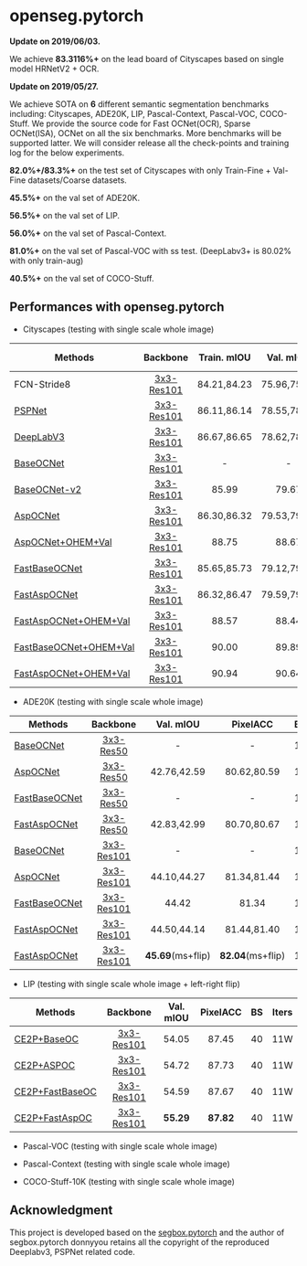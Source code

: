 # openseg.pytorch

**Update on 2019/06/03.**

We achieve **83.3116%+** on the lead board of Cityscapes based on single model HRNetV2 + OCR.

**Update on 2019/05/27.**

We achieve SOTA on **6** different semantic segmentation benchmarks including: Cityscapes, ADE20K,  LIP, Pascal-Context, Pascal-VOC, COCO-Stuff. We provide the source code for Fast OCNet(OCR), Sparse OCNet(ISA), OCNet on all the six benchmarks. More benchmarks will be supported latter. We will consider release all the check-points and training log for the below experiments.

**82.0%+/83.3%+** on the test set of Cityscapes with only Train-Fine + Val-Fine datasets/Coarse datasets.

**45.5%+** on the val set of ADE20K.

**56.5%+** on the val set of LIP.

**56.0%+** on the val set of Pascal-Context.

**81.0%+** on the val set of Pascal-VOC with ss test. (DeepLabv3+ is 80.02% with only train-aug)

**40.5%+** on the val set of COCO-Stuff.


## Performances with openseg.pytorch

- Cityscapes (testing with single scale whole image)

| Methods | Backbone | Train.  mIOU | Val. mIOU | Test. mIOU (8W Iters) | BS | Iters | 
|--------|:---------:|:------:|:------:|:------:|:------:|:------:|
| FCN-Stride8 | [3x3-Res101](https://drive.google.com/open?id=1bUzCKazlh8ElGVYWlABBAb0b0uIqFgtR) | 84.21,84.23 | 75.96,75.85 | - | 8 | 4W | -
| [PSPNet]() | [3x3-Res101]() | 86.11,86.14 | 78.55,78.56 | - | 8 | 4W |
| [DeepLabV3]() | [3x3-Res101]() | 86.67,86.65 | 78.62,78,90 | - | 8 | 4W | 
| [BaseOCNet]() | [3x3-Res101]() | - | - | - | 8 | 4W |
| [BaseOCNet-v2]() | [3x3-Res101]() | 85.99 | 79.67 | - | 8 | 4W |
| [AspOCNet]() | [3x3-Res101]() | 86.30,86.32 | 79.53,79.60 | -| 8 | 4W |  
| [AspOCNet+OHEM+Val]() | [3x3-Res101]() | 88.75 | 88.67 | 81.63(ms+flip) | 8 | 8W |
| [FastBaseOCNet]()<br> | [3x3-Res101]() | 85.65,85.73 | 79.12,79.55 | - | 8 | 4W |
| [FastAspOCNet]() | [3x3-Res101]() | 86.32,86.47 | 79.59,79.61 | - | 8 | 4W |
| [FastAspOCNet+OHEM+Val]() | [3x3-Res101]() | 88.57 | 88.44 | 81.82(ms+flip) | 8 | 8W |
| [FastBaseOCNet+OHEM+Val]() | [3x3-Res101]() | 90.00 | 89.89 | 81.71(ms+flip) | 8 | 20W |
| [FastAspOCNet+OHEM+Val]() | [3x3-Res101]() | 90.94 | 90.64 | **82.06**(ms+flip) | 8 | 20W |

- ADE20K (testing with single scale whole image)

| Methods | Backbone  | Val. mIOU | PixelACC | BS | Iters |
|--------|:---------:|:------:|:------:|:------:|:------:|
| [BaseOCNet]() | [3x3-Res50]() | - | - | 16 | 15W |
| [AspOCNet]() | [3x3-Res50]()  | 42.76,42.59 | 80.62,80.59 | 16 | 15W |
| [FastBaseOCNet]() | [3x3-Res50]() | - | - | 16 | 15W |
| [FastAspOCNet]() | [3x3-Res50]()  | 42.83,42.99 | 80.70,80.67 | 16 | 15W |
| [BaseOCNet]() | [3x3-Res101]()  | - | - | 16 | 15W |
| [AspOCNet]() | [3x3-Res101]()  | 44.10,44.27 | 81.34,81.44 | 16 | 15W |
| [FastBaseOCNet]() | [3x3-Res101]()  | 44.42 | 81.34 | 16 | 15W |
| [FastAspOCNet]() | [3x3-Res101]()  | 44.50,44.14 | 81.44,81.40 | 16 | 15W |
| [FastAspOCNet]() | [3x3-Res101]()  | **45.69**(ms+flip) | **82.04**(ms+flip) | 16 | 15W |

- LIP (testing with single scale whole image + left-right flip)

| Methods | Backbone  | Val. mIOU | PixelACC | BS | Iters |
|--------|:---------:|:------:|:------:|:------:|:------:|
| [CE2P+BaseOC]()     | [3x3-Res101]()  | 54.05 | 87.45 | 40 | 11W |
| [CE2P+ASPOC]()      | [3x3-Res101]()  | 54.72 | 87.73| 40 | 11W |
| [CE2P+FastBaseOC]() | [3x3-Res101]()  | 54.59 | 87.67 | 40 | 11W |
| [CE2P+FastAspOC]()  | [3x3-Res101]()  | **55.29** | **87.82** | 40 | 11W |


- Pascal-VOC (testing with single scale whole image)

- Pascal-Context (testing with single scale whole image)

- COCO-Stuff-10K (testing with single scale whole image)



## Acknowledgment
This project is developed based on the [segbox.pytorch](https://github.com/donnyyou/segbox.pytorch) and the author of segbox.pytorch donnyyou retains all the copyright of the reproduced Deeplabv3, PSPNet related code. 
